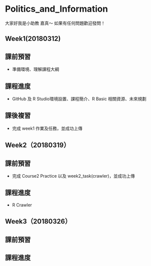 # Politics_and_Information

大家好我是小助教 嘉真～
如果有任何問題歡迎發問！

Week1(20180312)
-------------
課前預習
-------------
-   準備環境、理解課程大綱

課程進度
-------------
-   GitHub 及 R Studio環境設置、課程簡介、R Basic 相關資源、未來規劃

課後複習
-------------
-   完成 week1 作業及任務，並成功上傳




Week2（20180319）
-------------
課前預習
-------------
-   完成 Course2 Practice 以及 week2_task(crawler)，並成功上傳

課程進度
-------------
-   R Crawler




Week3（20180326）
-------------
課前預習
-------------

課程進度
-------------
